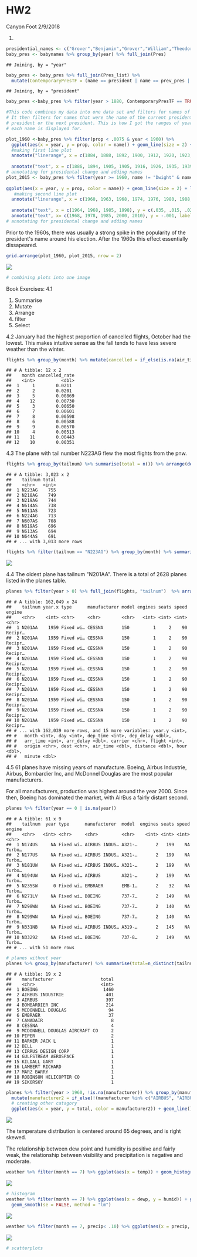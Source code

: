 HW2
================
Canyon Foot
2/9/2018

1.  

``` r
presidential_names <- c("Grover","Benjamin","Grover","William","Theodore","William","Woodrow","Warren","Calvin","Herbert","Franklin","Harry","Dwight","John","Lyndon","Richard","Gerald","James","Ronald","George","William", "Barack")
baby_pres <- babynames %>% group_by(year) %>% full_join(Pres) 
```

    ## Joining, by = "year"

``` r
baby_pres <- baby_pres %>% full_join(Pres_list) %>%
  mutate(ContemporaryPresTF = (name == president | name == prev_pres | name == next_pres), OverallPresTF = name %in%  c(presidential_names)) %>% filter(sex == "M")
```

    ## Joining, by = "president"

``` r
baby_pres <-baby_pres %>% filter(year > 1880, ContemporaryPresTF == TRUE & OverallPresTF == TRUE)

#This code combines my data into one data set and filters for names of presidents. 
# It then filters for names that were the name of the current president, the previous
# president or the next president. This is how I got the ranges of years that
# each name is displayed for.
```

``` r
plot_1960 <-baby_pres %>% filter(prop < .0075 & year < 1960) %>% 
  ggplot(aes(x = year, y = prop, color = name)) + geom_line(size = 2) + labs(x = "Year", y = "Name Proportion", title = "Presidential Name Popularity 1882 - 1960                                   Black Bars Indicate End of a Presidency") +
  #making first line plot
  annotate("linerange", x = c(1884, 1888, 1892, 1900, 1912, 1920, 1923, 1928, 1932,  1945, 1952), ymin = 0, ymax = .0008) +
  
  annotate("text", x = c(1886, 1894, 1905, 1905, 1916, 1926, 1935, 1939,1950, 1955), y = c(.0023, .005, .0035, .001, .006, .0015, .0067, .0015,.0035, .0008), label = c("Grover", "Benjamin", "Theodore", "Woodrow", "Warren", "Calvin", "Herbert", "Franklin", "Harry", "Dwight"), size = 6) + annotate("text", x = 1956, y = .007, label = "Note: William Taft and \n William Mikinley excluded \n for scale reasons") +  theme(plot.title = element_text(size=22))
# annotating for presidental change and adding names
plot_2015 <- baby_pres %>% filter(year >= 1960, name != "Dwight" & name != "Theodore" & name != "Harry" & name != "Benjamin" & (name != "Ronald" | year < 1992)) %>% 
  
ggplot(aes(x = year, y = prop, color = name)) + geom_line(size = 2) + labs(x = "Year", y = "Name Proportion", title = "Presidential Name Popularity 1960 - 2015") +
   #making second line plot
  annotate("linerange", x = c(1960, 1963, 1968, 1974, 1976, 1980, 1988, 1992,2000,2008), ymin = 0, ymax = .0045) +
  
  annotate("text", x = c(1964, 1968, 1985, 1998), y = c(.035, .015, .022, .007), label = c("John", "Richard", "James", "William"), size = 6)  +
  annotate("text", x= c(1968, 1978, 1985, 2000, 2010), y = -.001, label = c("Lyndon", "Gerald", "Ronald", "George", "Barack"), size = 6) + theme(plot.title = element_text(size=22))
# annotating for presidental change and adding names
```

Prior to the 1960s, there was usually a strong spike in the popularity of the president's name around his election. After the 1960s this effect essentially dissapeared.

``` r
grid.arrange(plot_1960, plot_2015, nrow = 2)
```

![](HW_files/figure-markdown_github/unnamed-chunk-3-1.png)

``` r
# combining plots into one image
```

Book Exercises: 4.1

1.  Summarise
2.  Mutate
3.  Arrange
4.  filter
5.  Select

4.2 January had the highest proportion of cancelled flights, October had the lowest. This makes intuitive sense as the fall tends to have less severe weather than the winter.

``` r
flights %>% group_by(month) %>% mutate(cancelled = if_else(is.na(air_time),1,0)) %>% summarise(cancelled_rate = sum(cancelled)/n()) %>% arrange(desc(cancelled_rate))
```

    ## # A tibble: 12 x 2
    ##    month cancelled_rate
    ##    <int>          <dbl>
    ##  1     1        0.0211 
    ##  2     2        0.0201 
    ##  3     5        0.00869
    ##  4    12        0.00730
    ##  5     3        0.00650
    ##  6     7        0.00601
    ##  7     8        0.00598
    ##  8     6        0.00588
    ##  9     9        0.00570
    ## 10     4        0.00513
    ## 11    11        0.00443
    ## 12    10        0.00351

4.3 The plane with tail number N223AG flew the most flights from the pnw.

``` r
flights %>% group_by(tailnum) %>% summarise(total = n()) %>% arrange(desc(total))
```

    ## # A tibble: 3,023 x 2
    ##    tailnum total
    ##    <chr>   <int>
    ##  1 N223AG    755
    ##  2 N218AG    749
    ##  3 N219AG    744
    ##  4 N614AS    738
    ##  5 N611AS    723
    ##  6 N224AG    713
    ##  7 N607AS    708
    ##  8 N619AS    696
    ##  9 N613AS    694
    ## 10 N644AS    691
    ## # ... with 3,013 more rows

``` r
flights %>% filter(tailnum == "N223AG") %>% group_by(month) %>% summarise(total = n()) %>% ggplot(aes(x= month, y = total)) + geom_line()
```

![](HW_files/figure-markdown_github/unnamed-chunk-5-1.png)

4.4 The oldest plane has tailnum "N201AA". There is a total of 2628 planes listed in the planes table.

``` r
planes %>% filter(year > 0) %>% full_join(flights, "tailnum")  %>% arrange(year.x)
```

    ## # A tibble: 162,049 x 24
    ##    tailnum year.x type      manufacturer model engines seats speed engine 
    ##    <chr>    <int> <chr>     <chr>        <chr>   <int> <int> <int> <chr>  
    ##  1 N201AA    1959 Fixed wi… CESSNA       150         1     2    90 Recipr…
    ##  2 N201AA    1959 Fixed wi… CESSNA       150         1     2    90 Recipr…
    ##  3 N201AA    1959 Fixed wi… CESSNA       150         1     2    90 Recipr…
    ##  4 N201AA    1959 Fixed wi… CESSNA       150         1     2    90 Recipr…
    ##  5 N201AA    1959 Fixed wi… CESSNA       150         1     2    90 Recipr…
    ##  6 N201AA    1959 Fixed wi… CESSNA       150         1     2    90 Recipr…
    ##  7 N201AA    1959 Fixed wi… CESSNA       150         1     2    90 Recipr…
    ##  8 N201AA    1959 Fixed wi… CESSNA       150         1     2    90 Recipr…
    ##  9 N201AA    1959 Fixed wi… CESSNA       150         1     2    90 Recipr…
    ## 10 N201AA    1959 Fixed wi… CESSNA       150         1     2    90 Recipr…
    ## # ... with 162,039 more rows, and 15 more variables: year.y <int>,
    ## #   month <int>, day <int>, dep_time <int>, dep_delay <dbl>,
    ## #   arr_time <int>, arr_delay <dbl>, carrier <chr>, flight <int>,
    ## #   origin <chr>, dest <chr>, air_time <dbl>, distance <dbl>, hour <dbl>,
    ## #   minute <dbl>

4.5 61 planes have missing years of manufacture. Boeing, Airbus Industrie, Airbus, Bombardier Inc, and McDonnel Douglas are the most popular manufacturers.

For all manufacturers, production was highest around the year 2000. Since then, Boeing has dominated the market, with AirBus a fairly distant second.

``` r
planes %>% filter(year == 0 | is.na(year))
```

    ## # A tibble: 61 x 9
    ##    tailnum  year type      manufacturer  model  engines seats speed engine
    ##    <chr>   <int> <chr>     <chr>         <chr>    <int> <int> <int> <chr> 
    ##  1 N174US     NA Fixed wi… AIRBUS INDUS… A321-…       2   199    NA Turbo…
    ##  2 N177US     NA Fixed wi… AIRBUS INDUS… A321-…       2   199    NA Turbo…
    ##  3 N181UW     NA Fixed wi… AIRBUS INDUS… A321-…       2   199    NA Turbo…
    ##  4 N194UW     NA Fixed wi… AIRBUS        A321-…       2   199    NA Turbo…
    ##  5 N235SW      0 Fixed wi… EMBRAER       EMB-1…       2    32    NA Turbo…
    ##  6 N271LV     NA Fixed wi… BOEING        737-7…       2   149    NA Turbo…
    ##  7 N298WN     NA Fixed wi… BOEING        737-7…       2   140    NA Turbo…
    ##  8 N299WN     NA Fixed wi… BOEING        737-7…       2   140    NA Turbo…
    ##  9 N331NB     NA Fixed wi… AIRBUS INDUS… A319-…       2   145    NA Turbo…
    ## 10 N33292     NA Fixed wi… BOEING        737-8…       2   149    NA Turbo…
    ## # ... with 51 more rows

``` r
# planes without year
planes %>% group_by(manufacturer) %>% summarise(total=n_distinct(tailnum)) %>% arrange(desc(total))
```

    ## # A tibble: 19 x 2
    ##    manufacturer                  total
    ##    <chr>                         <int>
    ##  1 BOEING                         1460
    ##  2 AIRBUS INDUSTRIE                401
    ##  3 AIRBUS                          397
    ##  4 BOMBARDIER INC                  214
    ##  5 MCDONNELL DOUGLAS                94
    ##  6 EMBRAER                          37
    ##  7 CANADAIR                          8
    ##  8 CESSNA                            4
    ##  9 MCDONNELL DOUGLAS AIRCRAFT CO     2
    ## 10 PIPER                             2
    ## 11 BARKER JACK L                     1
    ## 12 BELL                              1
    ## 13 CIRRUS DESIGN CORP                1
    ## 14 GULFSTREAM AEROSPACE              1
    ## 15 KILDALL GARY                      1
    ## 16 LAMBERT RICHARD                   1
    ## 17 MARZ BARRY                        1
    ## 18 ROBINSON HELICOPTER CO            1
    ## 19 SIKORSKY                          1

``` r
planes %>% filter(year > 1960, !is.na(manufacturer)) %>% group_by(manufacturer, year) %>% summarise(total=n_distinct(tailnum)) %>% 
  mutate(manufacturer2 = if_else(!(manufacturer %in% c("AIRBUS", "AIRBUS INDUSTRIE", "BOEING", "BOMBARDIER INC", "MCDONNELL DOUGLAS")), "Other", manufacturer)) %>%
  # creating other catagory
  ggplot(aes(x = year, y = total, color = manufacturer2)) + geom_line()
```

![](HW_files/figure-markdown_github/unnamed-chunk-7-1.png)

The temperature distribution is centered around 65 degrees, and is right skewed.

The relationship between dew point and humidity is positive and fairly weak, the relationship between visibility and precipitation is negative and moderate.

``` r
weather %>% filter(month == 7) %>% ggplot(aes(x = temp)) + geom_histogram(binwidth = 5)
```

![](HW_files/figure-markdown_github/unnamed-chunk-8-1.png)

``` r
# histogram
weather %>% filter(month == 7) %>% ggplot(aes(x = dewp, y = humid)) + geom_jitter() +
  geom_smooth(se = FALSE, method = "lm")
```

![](HW_files/figure-markdown_github/unnamed-chunk-8-2.png)

``` r
weather %>% filter(month == 7, precip< .10) %>% ggplot(aes(x = precip, y = visib)) + geom_jitter() + geom_smooth(se = FALSE, method = "lm")
```

![](HW_files/figure-markdown_github/unnamed-chunk-8-3.png)

``` r
# scatterplots
```
